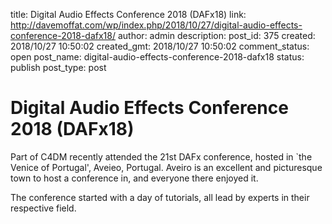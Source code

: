 title: Digital Audio Effects Conference 2018 (DAFx18)
link: http://davemoffat.com/wp/index.php/2018/10/27/digital-audio-effects-conference-2018-dafx18/
author: admin
description: 
post_id: 375
created: 2018/10/27 10:50:02
created_gmt: 2018/10/27 10:50:02
comment_status: open
post_name: digital-audio-effects-conference-2018-dafx18
status: publish
post_type: post

# Digital Audio Effects Conference 2018 (DAFx18)

Part of C4DM recently attended the 21st DAFx conference, hosted in `the Venice of Portugal', Aveieo, Portugal. Aveiro is an excellent and picturesque town to host a conference in, and everyone there enjoyed it.

The conference started with a day of tutorials, all lead by experts in their respective field.